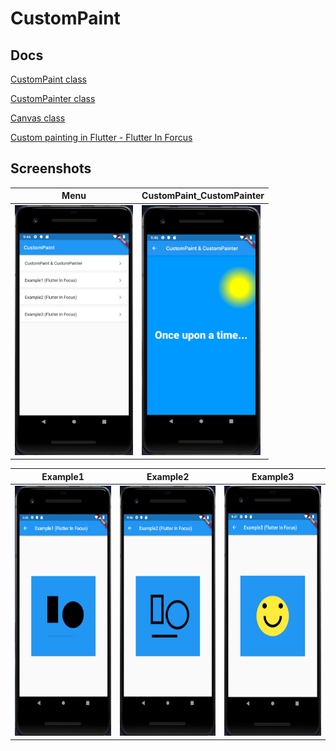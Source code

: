 # CustomPaint

## Docs

[CustomPaint class](https://api.flutter.dev/flutter/widgets/CustomPaint-class.html)

[CustomPainter class](https://api.flutter.dev/flutter/rendering/CustomPainter-class.html)

[Canvas class](https://api.flutter.dev/flutter/dart-ui/Canvas-class.html)

[Custom painting in Flutter - Flutter In Forcus](https://youtu.be/vvI_NUXK00s)

## Screenshots

|Menu|CustomPaint_CustomPainter|
|-|-|
|<img src="./screenshots/Menu.png" height="400" alt="Screenshot"/>|<img src="./screenshots/CustomPaint_CustomPainter.png" height="400" alt="Screenshot"/>|

|Example1|Example2|Example3|
|-|-|-|
|<img src="./screenshots/Example1.png" height="400" alt="Screenshot"/>|<img src="./screenshots/Example2.png" height="400" alt="Screenshot"/>|<img src="./screenshots/Example3.png" height="400" alt="Screenshot"/>|